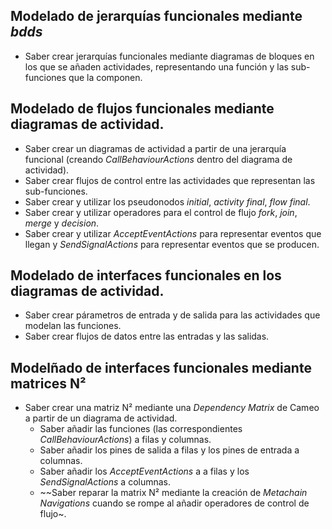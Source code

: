 ##  Modelado de jerarquías funcionales mediante *bdds*
* Saber crear jerarquías funcionales mediante diagramas de bloques en los que se añaden actividades, representando una función y las sub-funciones que la componen.  

## Modelado de flujos funcionales mediante diagramas de actividad. 
* Saber crear un diagramas de actividad a partir de una jerarquía funcional (creando *CallBehaviourActions* dentro del diagrama de actividad). 
* Saber crear flujos de control entre las actividades que representan las sub-funciones. 
* Saber crear y utilizar los pseudonodos *initial*, *activity final*, *flow final*. 
* Saber crear y utilizar operadores para el control de flujo *fork*, *join*, *merge* y *decision*.
* Saber crear y utilizar *AcceptEventActions* para representar eventos que llegan y *SendSignalActions* para representar eventos que se producen.  

## Modelado de interfaces funcionales en los diagramas de actividad. 
* Saber crear párametros de entrada y de salida para las actividades que modelan las funciones. 
* Saber crear flujos de datos entre las entradas y las salidas. 

## Modelñado de interfaces funcionales mediante matrices N²
* Saber crear una matriz N² mediante una *Dependency Matrix* de Cameo a partir de un diagrama de actividad. 
  * Saber añadir las funciones (las correspondientes *CallBehaviourActions*) a filas y columnas.
  * Saber añadir los pines de salida a filas y los pines de entrada a columnas.
  * Saber añadir los *AcceptEventActions* a a filas y los *SendSignalActions* a columnas.   
  * ~~Saber reparar la matrix N² mediante la creación de *Metachain Navigations* cuando se rompe al añadir operadores de control de flujo~. 
